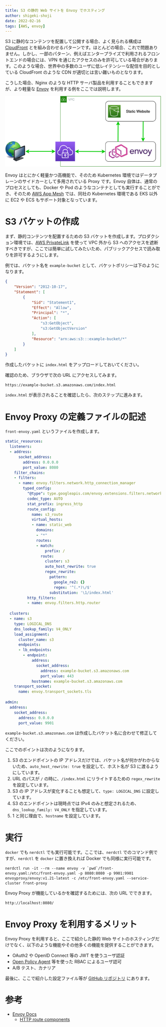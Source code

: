 ```yaml
---
title: S3 の静的 Web サイトを Envoy でホスティング 
author: shigeki-shoji
date: 2022-02-16
tags: [AWS, envoy]
---
```


S3 に静的なコンテンツを配置して公開する場合、よく見られる構成は [CloudFront](https://aws.amazon.com/cloudfront/) とを組み合わせるパターンです。ほとんどの場合、これで問題ありません。しかし、一部のパターン、例えばエンタープライズで利用されるフロントエンドの場合には、VPN を通じたアクセスのみを許可している場合があります。このような場合、世界中の多数のユーザに低レイテンシーな配信を目的としている CloudFront のような CDN が適切とは言い難いものとなります。

こうした場合、Nginx のような HTTP サーバ製品を利用することもできますが、より軽量な [Envoy](https://www.envoyproxy.io/) を利用する例をここでは説明します。

![図](https://github.com/takesection-sandbox/envoyproxy-examples/raw/main/image/static-website-with-envoyproxy.png)

Envoy はとにかく軽量かつ高機能で、そのため Kubernetes 環境ではデータプレーンのサイドカーとして多用されている Proxy です。Envoy 自体は、通常のプロセスとしても、Docker や Pod のようなコンテナとしても実行することができ、そのため [AWS App Mesh](https://aws.amazon.com/app-mesh/) では、同社の Kubernetes 環境である EKS 以外に EC2 や ECS もサポート対象となっています。

# S3 バケットの作成

まず、静的コンテンツを配置するための S3 バケットを作成します。プロダクション環境では、[AWS PrivateLink](https://docs.aws.amazon.com/AmazonS3/latest/userguide/privatelink-interface-endpoints.html) を使って VPC 外から S3 へのアクセスを遮断すべきですが、ここでは簡単に試してみたいため、パブリックアクセスで読み取りを許可するようにします。

例では、バケット名を `example-bucket` として、バケットポリシーは下のようになります。

```json
{
    "Version": "2012-10-17",
    "Statement": [
        {
            "Sid": "Statement1",
            "Effect": "Allow",
            "Principal": "*",
            "Action": [
                "s3:GetObject",
                "s3:GetObjectVersion"
            ],
            "Resource": "arn:aws:s3:::example-bucket/*"
        }
    ]
}
```

作成したバケットに `index.html` をアップロードしておいてください。

確認のため、ブラウザで次の URL にアクセスしてみます。

```url
https://example-bucket.s3.amazonaws.com/index.html
```

`index.html` が表示されることを確認したら、次のステップに進みます。

# Envoy Proxy の定義ファイルの記述

`front-envoy.yaml` というファイルを作成します。

```yaml
static_resources:
  listeners:
  - address:
      socket_address:
        address: 0.0.0.0
        port_value: 8080
    filter_chains:
    - filters:
      - name: envoy.filters.network.http_connection_manager
        typed_config:
          "@type": type.googleapis.com/envoy.extensions.filters.network.http_connection_manager.v3.HttpConnectionManager
          codec_type: AUTO 
          stat_prefix: ingress_http
          route_config:
            name: s3_route
            virtual_hosts:
            - name: static_web
              domains:
              - "*"
              routes:
              - match:
                  prefix: /
                route:
                  cluster: s3
                  auto_host_rewrite: true
                  regex_rewrite:
                    pattern:
                      google_re2: {}
                      regex: '^(.*)\/$'
                    substitution: '\1/index.html'
          http_filters:
          - name: envoy.filters.http.router
  
  clusters:
  - name: s3
    type: LOGICAL_DNS
    dns_lookup_family: V4_ONLY
    load_assignment:
      cluster_name: s3
      endpoints:
      - lb_endpoints:
        - endpoint:
            address:
              socket_address:
                address: example-bucket.s3.amazonaws.com
                port_value: 443
            hostname: example-bucket.s3.amazonaws.com
    transport_socket:
      name: envoy.transport_sockets.tls

admin:
  address:
    socket_address:
      address: 0.0.0.0
      port_value: 9901
```

`example-bucket.s3.amazonaws.com` は作成したバケット名に合わせて修正してください。

ここでのポイントは次のようになります。

1. S3 のエンドポイントの IP アドレスだけでは、バケット名が何かがわからないため、`auto_host_rewrite: true` を設定して、ホスト名が S3 に渡るようにしています。
2. URL のパスが `/` の時に、`/index.html` にリライトするための `regex_rewrite` を設定しています。
3. S3 の IP アドレスが変化することも想定して、`type: LOGICAL_DNS` に設定しています。
4. S3 のエンドポイントは現時点では IPv4 のみと想定されるため、`dns_lookup_family: V4_ONLY` を指定しています。
5. 1 と同じ理由で、`hostname` を設定しています。

# 実行

`docker` でも `nerdctl` でも実行可能です。ここでは、`nerdctl` でのコマンド例ですが、`nerdctl` を `docker` に置き換えれば Docker でも同様に実行可能です。

```shell
nerdctl run -it --rm --name envoy -v `pwd`/front-envoy.yaml:/etc/front-envoy.yaml -p 8080:8080 -p 9901:9901 envoyproxy/envoy:v1.21-latest -c /etc/front-envoy.yaml --service-cluster front-proxy
```

Envoy Proxy が機能しているかを確認するためには、次の URL でできます。

```url
http://localhost:8080/
```

# Envoy Proxy を利用するメリット

Envoy Proxy を利用すると、ここで紹介した静的 Web サイトのホスティングだけでなく、以下のような機能やその他多くの機能を提供することができます。

* OAuth2 や OpenID Connect 等の JWT を使うユーザ認証
* [Open Policy Agent](https://www.openpolicyagent.org/) 等を使った RBAC によるユーザ認可
* A/B テスト、カナリア

最後に、ここで紹介した設定ファイル等が [GitHub リポジトリ](https://github.com/takesection-sandbox/envoyproxy-examples/tree/main/front-proxy-s3) にあります。

# 参考

* [Envoy Docs](https://www.envoyproxy.io/docs/envoy/latest/about_docs)
    * [HTTP route components](https://www.envoyproxy.io/docs/envoy/latest/api-v3/config/route/v3/route_components.proto#config-route-v3-routeaction)
